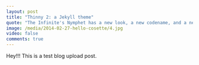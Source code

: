 ```yaml
---
layout: post
title: "Thinny 2: a Jekyll theme"
quote: "The Infinite's Nymphet has a new look, a new codename, and a new platform!"
image: /media/2014-02-27-hello-cosette/4.jpg
video: false
comments: true
---
```


Hey!!! This is a test blog upload post.
